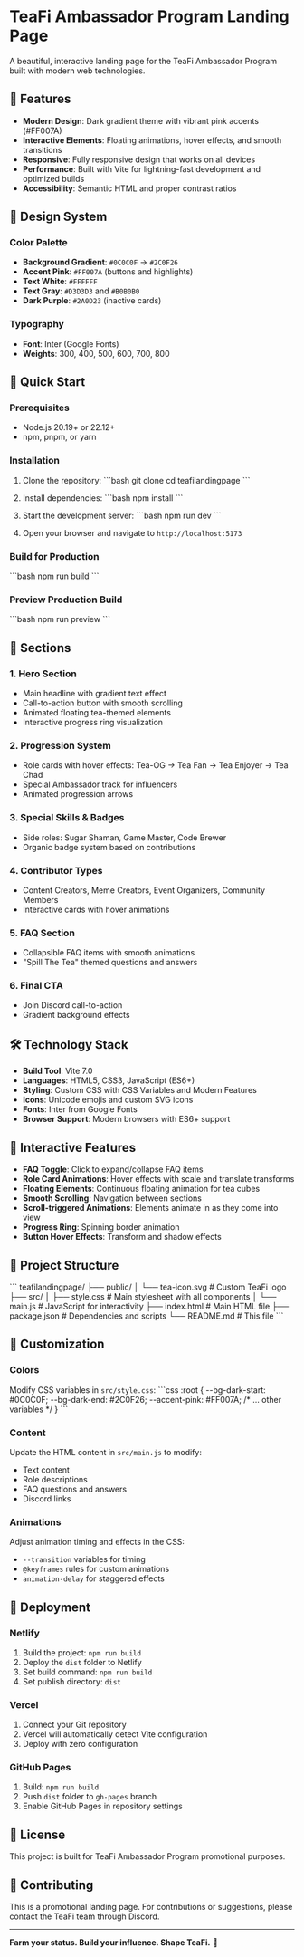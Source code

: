 # TeaFi Ambassador Program Landing Page

A beautiful, interactive landing page for the TeaFi Ambassador Program built with modern web technologies.

## 🍃 Features

- **Modern Design**: Dark gradient theme with vibrant pink accents (#FF007A)
- **Interactive Elements**: Floating animations, hover effects, and smooth transitions
- **Responsive**: Fully responsive design that works on all devices
- **Performance**: Built with Vite for lightning-fast development and optimized builds
- **Accessibility**: Semantic HTML and proper contrast ratios

## 🎨 Design System

### Color Palette
- **Background Gradient**: `#0C0C0F` → `#2C0F26`
- **Accent Pink**: `#FF007A` (buttons and highlights)
- **Text White**: `#FFFFFF`
- **Text Gray**: `#D3D3D3` and `#B0B0B0`
- **Dark Purple**: `#2A0D23` (inactive cards)

### Typography
- **Font**: Inter (Google Fonts)
- **Weights**: 300, 400, 500, 600, 700, 800

## 🚀 Quick Start

### Prerequisites
- Node.js 20.19+ or 22.12+
- npm, pnpm, or yarn

### Installation

1. Clone the repository:
\`\`\`bash
git clone <repository-url>
cd teafilandingpage
\`\`\`

2. Install dependencies:
\`\`\`bash
npm install
\`\`\`

3. Start the development server:
\`\`\`bash
npm run dev
\`\`\`

4. Open your browser and navigate to `http://localhost:5173`

### Build for Production

\`\`\`bash
npm run build
\`\`\`

### Preview Production Build

\`\`\`bash
npm run preview
\`\`\`

## 📱 Sections

### 1. Hero Section
- Main headline with gradient text effect
- Call-to-action button with smooth scrolling
- Animated floating tea-themed elements
- Interactive progress ring visualization

### 2. Progression System
- Role cards with hover effects: Tea-OG → Tea Fan → Tea Enjoyer → Tea Chad
- Special Ambassador track for influencers
- Animated progression arrows

### 3. Special Skills & Badges
- Side roles: Sugar Shaman, Game Master, Code Brewer
- Organic badge system based on contributions

### 4. Contributor Types
- Content Creators, Meme Creators, Event Organizers, Community Members
- Interactive cards with hover animations

### 5. FAQ Section
- Collapsible FAQ items with smooth animations
- "Spill The Tea" themed questions and answers

### 6. Final CTA
- Join Discord call-to-action
- Gradient background effects

## 🛠 Technology Stack

- **Build Tool**: Vite 7.0
- **Languages**: HTML5, CSS3, JavaScript (ES6+)
- **Styling**: Custom CSS with CSS Variables and Modern Features
- **Icons**: Unicode emojis and custom SVG icons
- **Fonts**: Inter from Google Fonts
- **Browser Support**: Modern browsers with ES6+ support

## 🎯 Interactive Features

- **FAQ Toggle**: Click to expand/collapse FAQ items
- **Role Card Animations**: Hover effects with scale and translate transforms
- **Floating Elements**: Continuous floating animation for tea cubes
- **Smooth Scrolling**: Navigation between sections
- **Scroll-triggered Animations**: Elements animate in as they come into view
- **Progress Ring**: Spinning border animation
- **Button Hover Effects**: Transform and shadow effects

## 📁 Project Structure

\`\`\`
teafilandingpage/
├── public/
│   └── tea-icon.svg          # Custom TeaFi logo
├── src/
│   ├── style.css             # Main stylesheet with all components
│   └── main.js               # JavaScript for interactivity
├── index.html                # Main HTML file
├── package.json              # Dependencies and scripts
└── README.md                 # This file
\`\`\`

## 🎨 Customization

### Colors
Modify CSS variables in `src/style.css`:
\`\`\`css
:root {
  --bg-dark-start: #0C0C0F;
  --bg-dark-end: #2C0F26;
  --accent-pink: #FF007A;
  /* ... other variables */
}
\`\`\`

### Content
Update the HTML content in `src/main.js` to modify:
- Text content
- Role descriptions
- FAQ questions and answers
- Discord links

### Animations
Adjust animation timing and effects in the CSS:
- `--transition` variables for timing
- `@keyframes` rules for custom animations
- `animation-delay` for staggered effects

## 🚀 Deployment

### Netlify
1. Build the project: `npm run build`
2. Deploy the `dist` folder to Netlify
3. Set build command: `npm run build`
4. Set publish directory: `dist`

### Vercel
1. Connect your Git repository
2. Vercel will automatically detect Vite configuration
3. Deploy with zero configuration

### GitHub Pages
1. Build: `npm run build`
2. Push `dist` folder to `gh-pages` branch
3. Enable GitHub Pages in repository settings

## 📄 License

This project is built for TeaFi Ambassador Program promotional purposes.

## 🤝 Contributing

This is a promotional landing page. For contributions or suggestions, please contact the TeaFi team through Discord.

---

**Farm your status. Build your influence. Shape TeaFi.** 🍃 